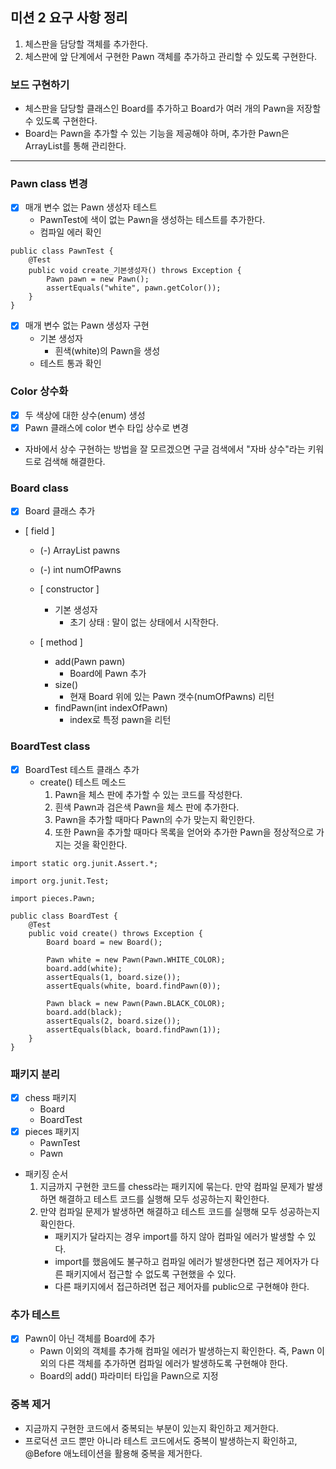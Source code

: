 ## 미션 2 요구 사항 정리

1. 체스판을 담당할 객체를 추가한다.
2. 체스판에 앞 단계에서 구현한 Pawn 객체를 추가하고 관리할 수 있도록 구현한다.

### 보드 구현하기

- 체스판을 담당할 클래스인 Board를 추가하고 Board가 여러 개의 Pawn을 저장할 수 있도록 구현한다.
- Board는 Pawn을 추가할 수 있는 기능을 제공해야 하며, 추가한 Pawn은 ArrayList를 통해 관리한다.

---

### Pawn class 변경

- [X]  매개 변수 없는 Pawn 생성자 테스트
    - PawnTest에 색이 없는 Pawn을 생성하는 테스트를 추가한다.
    - 컴파일 에러 확인

```
public class PawnTest {
    @Test
    public void create_기본생성자() throws Exception {
        Pawn pawn = new Pawn();
        assertEquals("white", pawn.getColor());
    }
}
```

- [X]  매개 변수 없는 Pawn 생성자 구현
    - 기본 생성자
        - 흰색(white)의 Pawn을 생성
    - 테스트 통과 확인

### Color 상수화

- [X]  두 색상에 대한 상수(enum) 생성
- [X]  Pawn 클래스에 color 변수 타입 상수로 변경

- 자바에서 상수 구현하는 방법을 잘 모르겠으면 구글 검색에서 "자바 상수"라는 키워드로 검색해 해결한다.

### Board class

- [X]  Board 클래스 추가

- [ field ]

    - (-) ArrayList<Pawn> pawns
    - (-) int numOfPawns

  - [ constructor ]

    - 기본 생성자
        - 초기 상태 : 말이 없는 상태에서 시작한다.

  - [ method ]

    - add(Pawn pawn)
        - Board에 Pawn 추가
    - size()
        - 현재 Board 위에 있는 Pawn 갯수(numOfPawns) 리턴
    - findPawn(int indexOfPawn)
        - index로 특정 pawn을 리턴

### BoardTest class

- [X]  BoardTest 테스트 클래스 추가
    - create() 테스트 메소드
        1. Pawn을 체스 판에 추가할 수 있는 코드를 작성한다.
        2. 흰색 Pawn과 검은색 Pawn을 체스 판에 추가한다.
        3. Pawn을 추가할 때마다 Pawn의 수가 맞는지 확인한다.
        4. 또한 Pawn을 추가할 때마다 목록을 얻어와 추가한 Pawn을 정상적으로 가지는 것을 확인한다.

  ```
  import static org.junit.Assert.*;

  import org.junit.Test;

  import pieces.Pawn;

  public class BoardTest {
      @Test
      public void create() throws Exception {
          Board board = new Board();
          
          Pawn white = new Pawn(Pawn.WHITE_COLOR);
          board.add(white);
          assertEquals(1, board.size());
          assertEquals(white, board.findPawn(0));
          
          Pawn black = new Pawn(Pawn.BLACK_COLOR);
          board.add(black); 
          assertEquals(2, board.size());
          assertEquals(black, board.findPawn(1));
      }
  }

  ```

### 패키지 분리

- [X] chess 패키지
    - Board
    - BoardTest
- [X]  pieces 패키지
    - PawnTest
    - Pawn
- 패키징 순서
    1. 지금까지 구현한 코드를 chess라는 패키지에 묶는다. 만약 컴파일 문제가 발생하면 해결하고 테스트 코드를 실행해 모두 성공하는지 확인한다.
    2. 만약 컴파일 문제가 발생하면 해결하고 테스트 코드를 실행해 모두 성공하는지 확인한다.
        - 패키지가 달라지는 경우 import를 하지 않아 컴파일 에러가 발생할 수 있다.
        - import를 했음에도 불구하고 컴파일 에러가 발생한다면 접근 제어자가 다른 패키지에서 접근할 수 없도록 구현했을 수 있다.
        - 다른 패키지에서 접근하려면 접근 제어자를 public으로 구현해야 한다.

### 추가 테스트

- [X]  Pawn이 아닌 객체를 Board에 추가
    - Pawn 이외의 객체를 추가해 컴파일 에러가 발생하는지 확인한다. 즉, Pawn 이외의 다른 객체를 추가하면 컴파일 에러가 발생하도록 구현해야 한다.
    - Board의 add() 파라미터 타입을 Pawn으로 지정

### 중복 제거

- 지금까지 구현한 코드에서 중복되는 부분이 있는지 확인하고 제거한다.
- 프로덕션 코드 뿐만 아니라 테스트 코드에서도 중복이 발생하는지 확인하고, @Before 애노테이션을 활용해 중복을 제거한다.

